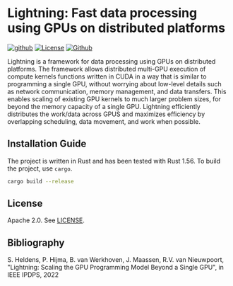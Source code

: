 # Lightning: Fast data processing using GPUs on distributed platforms
[![github](https://img.shields.io/badge/github-repo-000.svg?logo=github&labelColor=gray&color=blue)](https://github.com/lightning-project/lightning/)
[![License](https://img.shields.io/github/license/lightning-project/lightning)](https://github.com/lightning-project/lightning/blob/main/LICENSE)
[![Github](https://img.shields.io/github/workflow/status/lightning-project/lightning/Rust)](https://github.com/lightning-project/lightning)

Lightning is a framework for data processing using GPUs on distributed platforms.
The framework allows distributed multi-GPU execution of compute kernels functions written in CUDA in a way that is similar to programming a single GPU, without worrying about low-level details such as network communication, memory management, and data transfers.
This enables scaling of existing GPU kernels to much larger problem sizes, for beyond the memory capacity of a single GPU.
Lightning efficiently distributes the work/data across GPUS and maximizes efficiency by overlapping scheduling, data movement, and work when possible.

## Installation Guide
The project is written in Rust and has been tested with Rust 1.56.
To build the project, use `cargo`.

```bash
cargo build --release
```

## License
Apache 2.0. See [LICENSE](https://github.com/lightning-project/lightning/blob/main/LICENSE).


## Bibliography
S. Heldens,
P. Hijma,
B. van Werkhoven,
J. Maassen,
R.V. van Nieuwpoort,
"Lightning: Scaling the GPU Programming Model Beyond a Single GPU",
in IEEE IPDPS,
2022
